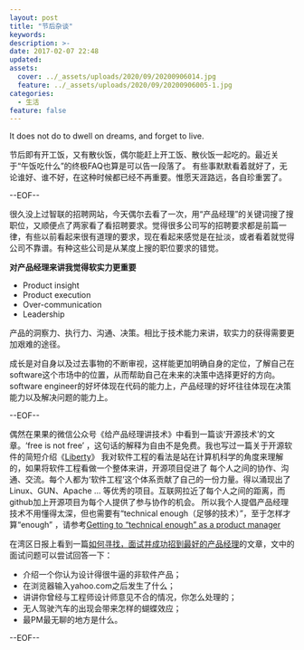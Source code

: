 ```yaml
---
layout: post
title: "节后杂谈"
keywords: 
description: >-
date: 2017-02-07 22:48
updated: 
assets:
  cover: ../_assets/uploads/2020/09/20200906014.jpg
  feature: ../_assets/uploads/2020/09/20200906005-1.jpg
categories:
  - 生活
feature: false
---
```


It does not do to dwell on dreams, and forget to live.

节后即有开工饭，又有散伙饭，偶尔能赶上开工饭、散伙饭一起吃的。最近关于“午饭吃什么”的终极FAQ也算是可以告一段落了。
有些事默默看着就好了，无论谁好、谁不好，在这种时候都已经不再重要。惟愿天涯路远，各自珍重罢了。

--EOF--

很久没上过智联的招聘网站，今天偶尔去看了一次，用“产品经理”的关键词搜了搜职位，又顺便点了两家看了看招聘要求。觉得很多公司写的招聘要求都是前篇一律，有些以前看起来很有道理的要求，现在看起来感觉是在扯淡，或者看着就觉得公司不靠谱。有种这些公司是从某度上搜的职位要求的错觉。

**对产品经理来讲我觉得软实力更重要**

* Product insight
* Product execution
* Over-communication
* Leadership

产品的洞察力、执行力、沟通、决策。相比于技术能力来讲，软实力的获得需要更加艰难的途径。

成长是对自身以及过去事物的不断审视，这样能更加明确自身的定位，了解自己在software这个市场中的位置，从而帮助自己在未来的决策中选择更好的方向。software engineer的好坏体现在代码的能力上，产品经理的好坏往往体现在决策能力以及解决问题的能力上。

--EOF--

偶然在果果的微信公众号《给产品经理讲技术》中看到一篇谈‘开源技术’的文章。‘free is not free’ ，这句话的解释为自由不是免费。我也写过一篇关于开源软件的简短介绍《[Liberty](https://duanfeifei.github.io/duanfeifei.github.io/software/2016/09/05/liberty-to-jekyll-copy.html)》
我对软件工程的看法是站在计算机科学的角度来理解的，如果将软件工程看做一个整体来讲，开源项目促进了
每个人之间的协作、沟通、交流。每个人都为‘软件工程’这个体系贡献了自己的一份力量。得以涌现出了Linux、GUN、Apache ... 等优秀的项目。互联网拉近了每个人之间的距离，而github加上开源项目为每个人提供了参与协作的机会。
所以我个人提倡产品经理技术不用懂得太深，但也需要有“technical enough（足够的技术）”，至于怎样才算“enough” ，请参考[Getting to “technical enough” as a product manager](http://www.lulucheng.com/2015/11/28/getting-to-technical-enough-as-a-product-manager/?utm_source=wanqu.co&utm_campaign=Wanqu+Daily&utm_medium=website)

在湾区日报上看到一篇[如何寻找，面试并成功招到最好的产品经理](https://wanqu.co/a/3302/2016-05-20-find-vet-and-close-the-best-product-managers.html?s=/search)的文章，文中的面试问题可以尝试回答一下：

* 介绍一个你认为设计得很牛逼的非软件产品；
* 在浏览器输入yahoo.com之后发生了什么；
* 讲讲你曾经与工程师设计师意见不合的情况，你怎么处理的；
* 无人驾驶汽车的出现会带来怎样的蝴蝶效应；
* 最PM最无聊的地方是什么。

--EOF--
